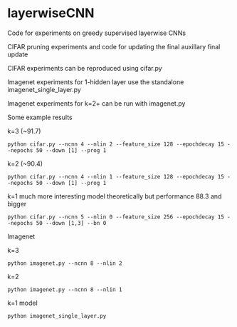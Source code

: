 # layerwiseCNN

Code for experiments on greedy supervised layerwise CNNs

CIFAR pruning experiments  and code for updating the final auxillary final update

CIFAR experiments can be reproduced using cifar.py

Imagenet experiments for 1-hidden layer use the standalone imagenet_single_layer.py

Imagenet experiments for k=2+ can be run with imagenet.py


Some example results

k=3 (~91.7) 
```
python cifar.py --ncnn 4 --nlin 2 --feature_size 128 --epochdecay 15 --nepochs 50 --down [1] --prog 1

```

k=2 (~90.4)

```
python cifar.py --ncnn 4 --nlin 1 --feature_size 128 --epochdecay 15 --nepochs 50 --down [1] --prog 1

```

k=1 much more interesting model theoretically but performance  88.3 and bigger
```
python cifar.py --ncnn 5 --nlin 0 --feature_size 256 --epochdecay 15 --nepochs 50 --down [1,3] --bn 0

```

Imagenet

k=3 
```
python imagenet.py --ncnn 8 --nlin 2 

```

k=2 

```
python imagenet.py --ncnn 8 --nlin 1 

```

k=1 model
```
python imagenet_single_layer.py 

```
